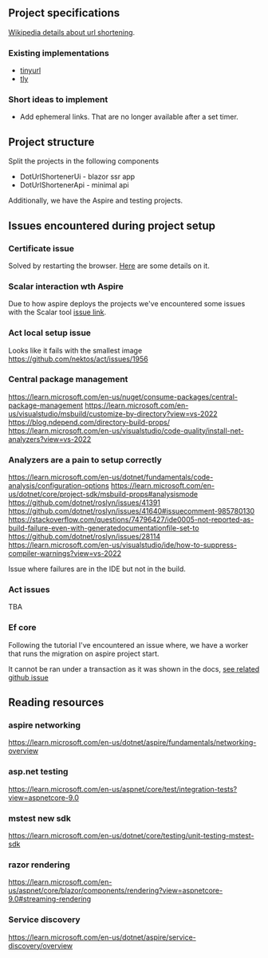 ## Project specifications
[Wikipedia details about url shortening](https://en.wikipedia.org/wiki/URL_shortening).

### Existing implementations
- [tinyurl](https://tinyurl.com)
- [tly](https://t.ly/register?via=shorturl)

### Short ideas to implement
- Add ephemeral links. That are no longer available after a set timer.

## Project structure

Split the projects in the following components
- DotUrlShortenerUi - blazor ssr app
- DotUrlShortenerApi - minimal api

Additionally, we have the Aspire and testing projects.

## Issues encountered during project setup

### Certificate issue
Solved by restarting the browser. [Here](https://learn.microsoft.com/en-us/dotnet/aspire/troubleshooting/untrusted-localhost-certificate) are some details on it.

### Scalar interaction wth Aspire
Due to how aspire deploys the projects we've encountered some issues with the Scalar tool [issue link](https://github.com/dotnet/aspnetcore/issues/573320).

### Act local setup issue
Looks like it fails with the smallest image
https://github.com/nektos/act/issues/1956

### Central package management
https://learn.microsoft.com/en-us/nuget/consume-packages/central-package-management
https://learn.microsoft.com/en-us/visualstudio/msbuild/customize-by-directory?view=vs-2022
https://blog.ndepend.com/directory-build-props/
https://learn.microsoft.com/en-us/visualstudio/code-quality/install-net-analyzers?view=vs-2022

### Analyzers are a pain to setup correctly
https://learn.microsoft.com/en-us/dotnet/fundamentals/code-analysis/configuration-options
https://learn.microsoft.com/en-us/dotnet/core/project-sdk/msbuild-props#analysismode
https://github.com/dotnet/roslyn/issues/41391
https://github.com/dotnet/roslyn/issues/41640#issuecomment-985780130
https://stackoverflow.com/questions/74796427/ide0005-not-reported-as-build-failure-even-with-generatedocumentationfile-set-to
https://github.com/dotnet/roslyn/issues/28114
https://learn.microsoft.com/en-us/visualstudio/ide/how-to-suppress-compiler-warnings?view=vs-2022

Issue where failures are in the IDE but not in the build.

### Act issues
TBA

### Ef core
Following the tutorial I've encountered an issue where, we have a worker that runs the migration on aspire project start.

It cannot be ran under a transaction as it was shown in the docs, [see related github issue](https://github.com/dotnet/efcore/issues/35127)

## Reading resources

### aspire networking
https://learn.microsoft.com/en-us/dotnet/aspire/fundamentals/networking-overview

### asp.net testing
https://learn.microsoft.com/en-us/aspnet/core/test/integration-tests?view=aspnetcore-9.0

### mstest new sdk
https://learn.microsoft.com/en-us/dotnet/core/testing/unit-testing-mstest-sdk

### razor rendering
https://learn.microsoft.com/en-us/aspnet/core/blazor/components/rendering?view=aspnetcore-9.0#streaming-rendering

### Service discovery
https://learn.microsoft.com/en-us/dotnet/aspire/service-discovery/overview
